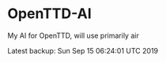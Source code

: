 # OpenTTD-AI
My AI for OpenTTD, will use primarily air

Latest backup: Sun Sep 15 06:24:01 UTC 2019
